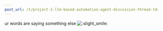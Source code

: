 ```yaml
---
post_url: /t/project-1-llm-based-automation-agent-discussion-thread-tds-jan-2025/164277/565
---
```

ur words are saying something else ![:slight_smile:](https://emoji.discourse-cdn.com/google/slight_smile.png?v=12 ":slight_smile:")